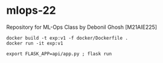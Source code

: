 # mlops-22
Repository for ML-Ops Class by Debonil Ghosh [M21AIE225]


```
docker build -t exp:v1 -f docker/Dockerfile .
docker run -it exp:v1
```

```
export FLASK_APP=api/app.py ; flask run
```